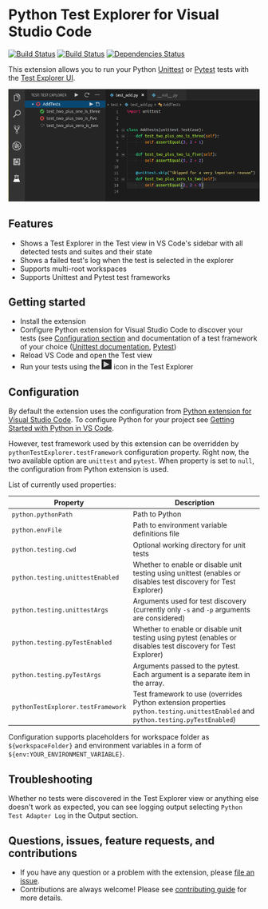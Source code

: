 # Python Test Explorer for Visual Studio Code

[![Build Status](https://travis-ci.com/kondratyev-nv/vscode-python-test-adapter.svg?branch=master)](https://travis-ci.com/kondratyev-nv/vscode-python-test-adapter)
[![Build Status](https://dev.azure.com/kondratyev-nv/Python%20Test%20Explorer%20for%20Visual%20Studio%20Code/_apis/build/status/Python%20Test%20Explorer%20for%20Visual%20Studio%20Code%20CI?branchName=master)](https://dev.azure.com/kondratyev-nv/Python%20Test%20Explorer%20for%20Visual%20Studio%20Code/_build/latest?definitionId=1&branchName=master)
[![Dependencies Status](https://david-dm.org/kondratyev-nv/vscode-python-unittest-adapter/status.svg)](https://david-dm.org/kondratyev-nv/vscode-python-unittest-adapter)

This extension allows you to run your Python [Unittest](https://docs.python.org/3/library/unittest.html#module-unittest) 
or [Pytest](https://docs.pytest.org/en/latest/)
tests with the [Test Explorer UI](https://marketplace.visualstudio.com/items?itemName=hbenl.vscode-test-explorer).

![Screenshot](img/screenshot.png)

## Features
* Shows a Test Explorer in the Test view in VS Code's sidebar with all detected tests and suites and their state
* Shows a failed test's log when the test is selected in the explorer
* Supports multi-root workspaces
* Supports Unittest and Pytest test frameworks

## Getting started
* Install the extension
* Configure Python extension for Visual Studio Code to discover your tests 
  (see [Configuration section](#configuration) and documentation of a test framework of your choice
  ([Unittest documentation](https://docs.python.org/3/library/unittest.html#module-unittest), 
   [Pytest](https://docs.pytest.org/en/latest/getting-started.html))
* Reload VS Code and open the Test view
* Run your tests using the ![Run](img/run-button.png) icon in the Test Explorer

## Configuration

By default the extension uses the configuration from [Python extension for Visual Studio Code](https://marketplace.visualstudio.com/items?itemName=ms-python.python).
To configure Python for your project see [Getting Started with Python in VS Code](https://code.visualstudio.com/docs/python/python-tutorial).

However, test framework used by this extension can be overridden by `pythonTestExplorer.testFramework` configuration property.
Right now, the two available option are `unittest` and `pytest`. When property is set to `null`, the configuration from Python extension is used.

List of currently used properties:

Property                          | Description
----------------------------------|---------------------------------------------------------------
`python.pythonPath`               | Path to Python
`python.envFile`                  | Path to environment variable definitions file
`python.testing.cwd`              | Optional working directory for unit tests
`python.testing.unittestEnabled`  | Whether to enable or disable unit testing using unittest (enables or disables test discovery for Test Explorer)
`python.testing.unittestArgs`     | Arguments used for test discovery (currently only `-s` and `-p` arguments are considered)
`python.testing.pyTestEnabled`    | Whether to enable or disable unit testing using pytest (enables or disables test discovery for Test Explorer)
`python.testing.pyTestArgs`       | Arguments passed to the pytest. Each argument is a separate item in the array.
`pythonTestExplorer.testFramework`| Test framework to use (overrides Python extension properties `python.testing.unittestEnabled` and `python.testing.pyTestEnabled`)

Configuration supports placeholders for workspace folder as `${workspaceFolder}` and environment variables in a form of `${env:YOUR_ENVIRONMENT_VARIABLE}`.

## Troubleshooting

Whether no tests were discovered in the Test Explorer view or anything else doesn't work as expected, you can see logging output selecting `Python Test Adapter Log` in the Output section.

## Questions, issues, feature requests, and contributions

* If you have any question or a problem with the extension, please [file an issue](https://github.com/kondratyev-nv/vscode-python-test-adapter/issues).
* Contributions are always welcome! Please see [contributing guide](CONTRIBUTING.md) for more details.
